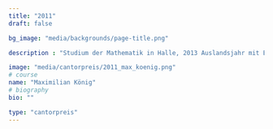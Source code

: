 ```yaml
---
title: "2011"
draft: false

bg_image: "media/backgrounds/page-title.png"

description : "Studium der Mathematik in Halle, 2013 Auslandsjahr mit ERASMUS in Montpellier (Südfrankreich)"

image: "media/cantorpreis/2011_max_koenig.png"
# course
name: "Maximilian König"
# biography
bio: ""

type: "cantorpreis"
---
```

